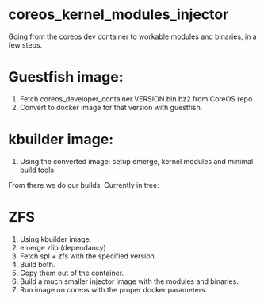 # coreos_kernel_modules_injector

Going from the coreos dev container to workable modules and binaries, in a few steps.

# Guestfish image:
1. Fetch coreos_developer_container.VERSION.bin.bz2 from CoreOS repo.
2. Convert to docker image for that version with guestfish.

# kbuilder image:
1. Using the converted image: setup emerge, kernel modules and minimal build tools.

From there we do our builds. Currently in tree:

# ZFS
1. Using kbuilder image.
2. emerge zlib (dependancy)
3. Fetch spl + zfs with the specified version.
4. Build both.
5. Copy them out of the container.
6. Build a much smaller injector image with the modules and binaries.
7. Run image on coreos with the proper docker parameters.
